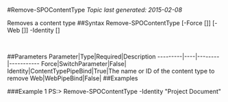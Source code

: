 #Remove-SPOContentType
*Topic last generated: 2015-02-08*

Removes a content type
##Syntax
    Remove-SPOContentType [-Force [<SwitchParameter>]] [-Web [<WebPipeBind>]] -Identity [<ContentTypePipeBind>]

&nbsp;

##Parameters
Parameter|Type|Required|Description
---------|----|--------|-----------
Force|SwitchParameter|False|
Identity|ContentTypePipeBind|True|The name or ID of the content type to remove
Web|WebPipeBind|False|
##Examples

###Example 1
    PS:> Remove-SPOContentType -Identity "Project Document"

